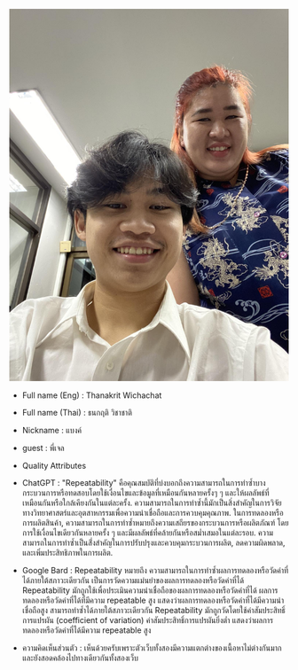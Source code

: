 ![image](387577109_337348758685769_1284074141600113829_n.jpg)
* Full name (Eng) : Thanakrit Wichachat

* Full name (Thai) : ธนกฤติ วิชาชาติ

* Nickname : แบงค์

* guest : พี่เจล
  
* Quality Attributes
* ChatGPT : "Repeatability" คือคุณสมบัติที่บ่งบอกถึงความสามารถในการทำซ้ำบางกระบวนการหรือทดสอบโดยใช้เงื่อนไขและข้อมูลที่เหมือนกันหลายครั้งๆ ๆ และให้ผลลัพธ์ที่เหมือนกันหรือใกล้เคียงกันในแต่ละครั้ง. ความสามารถในการทำซ้ำนี้มักเป็นสิ่งสำคัญในการวิจัยทางวิทยาศาสตร์และอุตสาหกรรมเพื่อความน่าเชื่อถือและการควบคุมคุณภาพ.
            ในการทดลองหรือการผลิตสินค้า, ความสามารถในการทำซ้ำหมายถึงความเสถียรของกระบวนการหรือผลิตภัณฑ์ โดยการใช้เงื่อนไขเดียวกันหลายครั้ง ๆ และมีผลลัพธ์ที่คล้ายกันหรือสม่ำเสมอในแต่ละรอบ. ความสามารถในการทำซ้ำเป็นสิ่่งสำคัญในการปรับปรุงและควบคุมกระบวนการผลิต, ลดความผิดพลาด, และเพิ่มประสิทธิภาพในการผลิต.

* Google Bard : Repeatability หมายถึง ความสามารถในการทำซ้ำผลการทดลองหรือวัดค่าที่ได้ภายใต้สภาวะเดียวกัน เป็นการวัดความแม่นยำของผลการทดลองหรือวัดค่าที่ได้
                Repeatability มักถูกใช้เพื่อประเมินความน่าเชื่อถือของผลการทดลองหรือวัดค่าที่ได้ ผลการทดลองหรือวัดค่าที่ได้ที่มีความ repeatable สูง แสดงว่าผลการทดลองหรือวัดค่าที่ได้มีความน่าเชื่อถือสูง สามารถทำซ้ำได้ภายใต้สภาวะเดียวกัน
                Repeatability มักถูกวัดโดยใช้ค่าสัมประสิทธิ์การแปรผัน (coefficient of variation) ค่าสัมประสิทธิ์การแปรผันยิ่งต่ำ แสดงว่าผลการทดลองหรือวัดค่าที่ได้มีความ repeatable สูง

* ความคิดเห็นส่วนตัว : เห็นด้วยครับเพราะตัวเว็บทั้งสองมีความแตกต่างของเนื้อหาไม่ต่างกันมากและยังสอดคล้องไปทางเดียวกันทั้งสองเว็บ
